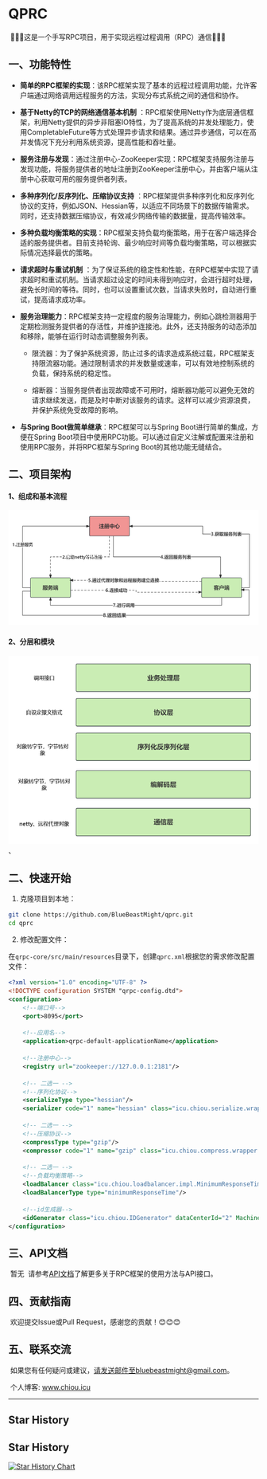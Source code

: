 # QPRC

​ 🚀🚀🚀这是一个手写RPC项目，用于实现远程过程调用（RPC）通信🚀🚀🚀

## 一、功能特性

- **简单的RPC框架的实现**：该RPC框架实现了基本的远程过程调用功能，允许客户端通过网络调用远程服务的方法，实现分布式系统之间的通信和协作。
- **基于Netty的TCP的网络通信基本机制**
  ：RPC框架使用Netty作为底层通信框架，利用Netty提供的异步非阻塞IO特性，为了提高系统的并发处理能力，使用CompletableFuture等方式处理异步请求和结果。通过异步通信，可以在高并发情况下充分利用系统资源，提高性能和吞吐量。
- **服务注册与发现**：通过注册中心-ZooKeeper实现：RPC框架支持服务注册与发现功能，将服务提供者的地址注册到ZooKeeper注册中心，并由客户端从注册中心获取可用的服务提供者列表。
- **多种序列化/反序列化、压缩协议支持**
  ：RPC框架提供多种序列化和反序列化协议的支持，例如JSON、Hessian等，以适应不同场景下的数据传输需求。同时，还支持数据压缩协议，有效减少网络传输的数据量，提高传输效率。
- **多种负载均衡策略的实现**：RPC框架支持负载均衡策略，用于在客户端选择合适的服务提供者。目前支持轮询、最少响应时间等负载均衡策略，可以根据实际情况选择最优的策略。
- **请求超时与重试机制**
  ：为了保证系统的稳定性和性能，在RPC框架中实现了请求超时和重试机制。当请求超过设定的时间未得到响应时，会进行超时处理，避免长时间的等待。同时，也可以设置重试次数，当请求失败时，自动进行重试，提高请求成功率。
- **服务治理能力**：RPC框架支持一定程度的服务治理能力，例如心跳检测器用于定期检测服务提供者的存活性，并维护连接池。此外，还支持服务的动态添加和移除，能够在运行时动态调整服务列表。
    - 限流器：为了保护系统资源，防止过多的请求造成系统过载，RPC框架支持限流器功能。通过限制请求的并发数量或速率，可以有效地控制系统的负载，保持系统的稳定性。

    - 熔断器：当服务提供者出现故障或不可用时，熔断器功能可以避免无效的请求继续发送，而是及时中断对该服务的请求。这样可以减少资源浪费，并保护系统免受故障的影响。

- **与Spring Boot做简单继承**：RPC框架可以与Spring Boot进行简单的集成，方便在Spring
  Boot项目中使用RPC功能。可以通过自定义注解或配置来注册和使用RPC服务，并将RPC框架与Spring Boot的其他功能无缝结合。

## 二、项目架构

#### 1、组成和基本流程

![makeup](img/makeup.png)

#### 2、分层和模块

![layering](img/layering.png)、

## 二、快速开始

1. 克隆项目到本地：

```bash
git clone https://github.com/BlueBeastMight/qprc.git
cd qprc
```

2. 修改配置文件：

在`qrpc-core/src/main/resources`目录下，创建`qprc.xml`根据您的需求修改配置文件：

```xml
<?xml version="1.0" encoding="UTF-8" ?>
<!DOCTYPE configuration SYSTEM "qrpc-config.dtd">
<configuration>
    <!--端口号-->
    <port>8095</port>

    <!--应用名-->
    <application>qrpc-default-applicationName</application>

    <!--注册中心-->
    <registry url="zookeeper://127.0.0.1:2181"/>

    <!-- 二选一 -->
    <!--序列化协议-->
    <serializeType type="hessian"/>
    <serializer code="1" name="hessian" class="icu.chiou.serialize.wrapper.impl.HessianSerializer"/>

    <!-- 二选一 -->
    <!--压缩协议-->
    <compressType type="gzip"/>
    <compressor code="1" name="gzip" class="icu.chiou.compress.wrapper.impl.GzipCompressor"/>

    <!-- 二选一 -->
    <!--负载均衡策略-->
    <loadBalancer class="icu.chiou.loadbalancer.impl.MinimumResponseTimeLoadBalancer"/>
    <loadBalancerType type="minimumResponseTime"/>

    <!--id生成器-->
    <idGenerator class="icu.chiou.IDGenerator" dataCenterId="2" MachineId="4"/>
</configuration>
```

## 三、API文档

​ 暂无
​ 请参考[API文档](docs/API.md)了解更多关于RPC框架的使用方法与API接口。

## 四、贡献指南

​ 欢迎提交Issue或Pull Request，感谢您的贡献！😊😊😊

## 五、联系交流

​ 如果您有任何疑问或建议，请发送邮件至bluebeastmight@gmail.com。

​ 个人博客: www.chiou.icu

---
## Star History
## Star History

<a href="https://star-history.com/#red-velet/qrpc&Date">
  <picture>
    <source media="(prefers-color-scheme: dark)" srcset="https://api.star-history.com/svg?repos=red-velet/qrpc&type=Date&theme=dark" />
    <source media="(prefers-color-scheme: light)" srcset="https://api.star-history.com/svg?repos=red-velet/qrpc&type=Date" />
    <img alt="Star History Chart" src="https://api.star-history.com/svg?repos=red-velet/qrpc&type=Date" />
  </picture>
</a>

